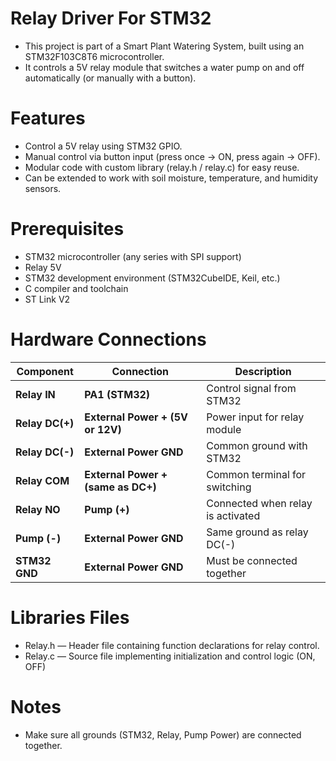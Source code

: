 # Relay Driver For STM32 
- This project is part of a Smart Plant Watering System, built using an STM32F103C8T6 microcontroller.  
- It controls a 5V relay module that switches a water pump on and off automatically (or manually with a button).
# Features 
- Control a 5V relay using STM32 GPIO.  
- Manual control via button input (press once → ON, press again → OFF).  
- Modular code with custom library (relay.h / relay.c) for easy reuse.  
- Can be extended to work with soil moisture, temperature, and humidity sensors.
# Prerequisites
- STM32 microcontroller (any series with SPI support)  
- Relay 5V  
- STM32 development environment (STM32CubeIDE, Keil, etc.)  
- C compiler and toolchain  
- ST Link V2 
# Hardware Connections
| Component       | Connection                         | Description                       |
| --------------- | ---------------------------------- | --------------------------------- |
| **Relay IN**    | **PA1 (STM32)**                    | Control signal from STM32         |
| **Relay DC(+)** | **External Power + (5V or 12V)**   | Power input for relay module      |
| **Relay DC(-)** | **External Power GND**             | Common ground with STM32          |
| **Relay COM**   | **External Power + (same as DC+)** | Common terminal for switching     |
| **Relay NO**    | **Pump (+)**                       | Connected when relay is activated |
| **Pump (-)**    | **External Power GND**             | Same ground as relay DC(-)        |
| **STM32 GND**   | **External Power GND**             | Must be connected together        |
# Libraries Files
- Relay.h — Header file containing function declarations for relay control.  
- Relay.c — Source file implementing initialization and control logic (ON, OFF)
# Notes
- Make sure all grounds (STM32, Relay, Pump Power) are connected together.



